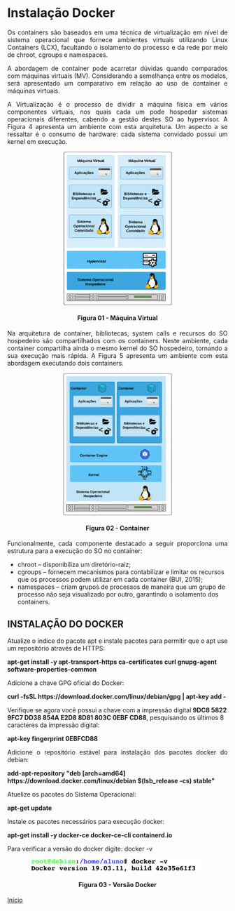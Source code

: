 # Instalação Docker
<p align="justify">Os containers são baseados em uma técnica de virtualização em nível de sistema operacional que fornece ambientes virtuais utilizando Linux Containers (LCX), facultando o isolamento do processo e da rede por meio de chroot, cgroups e namespaces.</p>

<p align="justify">A abordagem de container pode acarretar dúvidas quando comparados com máquinas virtuais (MV). Considerando a semelhança entre os modelos, será apresentado um comparativo em relação ao uso de container e máquinas virtuais.</p>

<p align="justify">A Virtualização é o processo de dividir a máquina física em vários componentes virtuais, nos quais cada um pode hospedar sistemas operacionais diferentes, cabendo a gestão destes SO ao hypervisor. A Figura 4 apresenta um ambiente com esta arquitetura. Um aspecto a se ressaltar é o consumo de hardware: cada sistema convidado possui um kernel em execução.</p>

<p align="center"><img src="images/install-docker/VM.png"  width="250" height="351" align="middle"/></p>
<h4 align="middle">Figura 01 - Máquina Virtual</h4>



<p align="justify">Na arquitetura de container, bibliotecas, system calls e recursos do SO hospedeiro são compartilhados com os containers. Neste ambiente, cada container compartilha ainda o mesmo kernel do SO hospedeiro, tornando a sua execução mais rápida. A Figura 5 apresenta um ambiente com esta abordagem executando dois containers.</p>

<p align="center"><img src="images/install-docker/container.png"  width="250" height="325" align="middle"/></p>
<h4 align="middle">Figura 02 - Container</h4>

<p align="justify">Funcionalmente, cada componente destacado a seguir proporciona uma estrutura para a execução do SO no container:</p>

*	chroot – disponibiliza um diretório-raiz;
*	cgroups – fornecem mecanismos para contabilizar e limitar os recursos que os processos podem utilizar em cada container (BUI, 2015);
*	namespaces – criam grupos de processos de maneira que um grupo de processo não seja visualizado por outro, garantindo o isolamento dos containers. 

## INSTALAÇÃO DO DOCKER

<p align="justify">Atualize o índice do pacote apt e instale pacotes para permitir que o apt use um repositório através de HTTPS:</P>

<p align="left">
<b>apt-get install -y
    apt-transport-https 
    ca-certificates 
    curl 
    gnupg-agent 
    software-properties-common</b>
</p>

<p align="justify">Adicione a chave GPG oficial do Docker:</P>

<p align="left"><b>curl -fsSL https://download.docker.com/linux/debian/gpg | apt-key add - </b></p>

<p align="left">Verifique se agora você possui a chave com a impressão digital <b>9DC8 5822 9FC7 DD38 854A E2D8 8D81 803C 0EBF CD88</b>, pesquisando os últimos 8 caracteres da impressão digital:</P>

<p align="left"><b>apt-key fingerprint 0EBFCD88</b></p>


<p align="justify">Adicione o repositório estável para instalação dos pacotes docker do debian:</p>
<p align="left"><b>add-apt-repository 
   "deb [arch=amd64] https://download.docker.com/linux/debian 
   $(lsb_release -cs) 
   stable"</b></p>

<p align="justify">Atuelize os pacotes do Sistema Operacional:</p>   
<p align="left"><b> apt-get update</b></p>
   
<p align="justify">Instale os pacotes necessários para execução docker:</p>
<p align="left"><b>apt-get install -y docker-ce docker-ce-cli containerd.io </b></p>



<p align="justify">Para verificar a versão do docker digite: docker -v</p>

<p align="center"><img src="images/install-docker/version-docker.png"  width="400" height="31" align="middle"/></p>
<h4 align="middle">Figura 03 - Versão Docker</h4>


[Início](/README.md)
